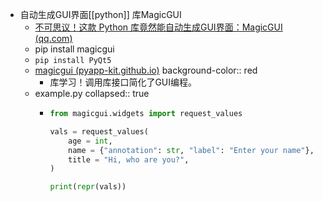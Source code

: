 - 自动生成GUI界面[[python]] 库MagicGUI
	- [不可思议！这款 Python 库竟然能自动生成GUI界面：MagicGUI (qq.com)](https://mp.weixin.qq.com/s?__biz=MzA4MTg1ODIxOA==&mid=2247485201&idx=1&sn=50fcb3bc4bf9fdfe41783c57eff4657f&chksm=9f8fdcd4a8f855c24cc113c626cc21abebfc30bcbbedbccec52f0f6d550b53428f7542197a2b&mpshare=1&scene=1&srcid=0616W2afyobqPJJfXtjnvViF&sharer_shareinfo=e37db2e3a71103dca94067014deb4438&sharer_shareinfo_first=e37db2e3a71103dca94067014deb4438#rd)
	- pip install magicgui
	- `pip install PyQt5`
	- [magicgui (pyapp-kit.github.io)](https://pyapp-kit.github.io/magicgui/)
	  background-color:: red
		- 库学习！调用库接口简化了GUI编程。
	- example.py
	  collapsed:: true
		- ```python
		  from magicgui.widgets import request_values
		  
		  vals = request_values(
		      age = int,
		      name = {"annotation": str, "label": "Enter your name"},
		      title = "Hi, who are you?",
		  )
		  
		  print(repr(vals))
		  ```